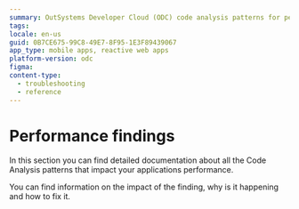 ```yaml
---
summary: OutSystems Developer Cloud (ODC) code analysis patterns for performance issues.
tags:
locale: en-us
guid: 0B7CE675-99C8-49E7-8F95-1E3F89439067
app_type: mobile apps, reactive web apps
platform-version: odc
figma:
content-type:
  - troubleshooting
  - reference
---
```


# Performance findings

In this section you can find detailed documentation about all the Code Analysis patterns that impact your applications performance.

You can find information on the impact of the finding, why is it happening and how to fix it.
